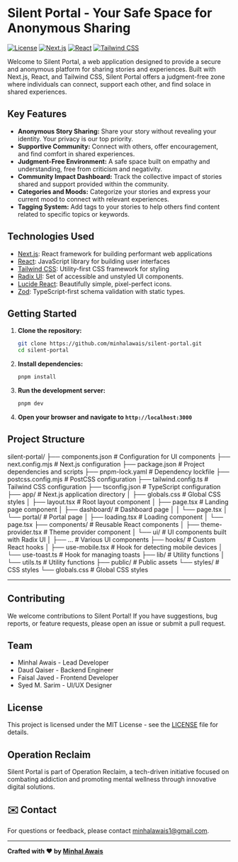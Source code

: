 # Silent Portal - Your Safe Space for Anonymous Sharing

[![License](https://img.shields.io/badge/License-MIT-yellow.svg)](https://opensource.org/licenses/MIT)
[![Next.js](https://img.shields.io/badge/Next.js-15.2.4-blue)](https://nextjs.org/)
[![React](https://img.shields.io/badge/React-%5E19-61DAFB)](https://react.dev/)
[![Tailwind CSS](https://img.shields.io/badge/Tailwind_CSS-%5E3.4.17-38B2AC)](https://tailwindcss.com/)

Welcome to Silent Portal, a web application designed to provide a secure and anonymous platform for sharing stories and experiences. Built with Next.js, React, and Tailwind CSS, Silent Portal offers a judgment-free zone where individuals can connect, support each other, and find solace in shared experiences.

## Key Features

*   **Anonymous Story Sharing:** Share your story without revealing your identity. Your privacy is our top priority.
*   **Supportive Community:** Connect with others, offer encouragement, and find comfort in shared experiences.
*   **Judgment-Free Environment:** A safe space built on empathy and understanding, free from criticism and negativity.
*   **Community Impact Dashboard:** Track the collective impact of stories shared and support provided within the community.
*   **Categories and Moods:** Categorize your stories and express your current mood to connect with relevant experiences.
*   **Tagging System:** Add tags to your stories to help others find content related to specific topics or keywords.

## Technologies Used

*   [Next.js](https://nextjs.org/): React framework for building performant web applications
*   [React](https://react.dev/): JavaScript library for building user interfaces
*   [Tailwind CSS](https://tailwindcss.com/): Utility-first CSS framework for styling
*   [Radix UI](https://www.radix-ui.com/): Set of accessible and unstyled UI components.
*   [Lucide React](https://lucide.dev/): Beautifully simple, pixel-perfect icons.
*   [Zod](https://zod.dev/): TypeScript-first schema validation with static types.

## Getting Started

1.  **Clone the repository:**

    ```bash
    git clone https://github.com/minhalawais/silent-portal.git
    cd silent-portal
    ```
2.  **Install dependencies:**

    ```bash
    pnpm install
    ```
3.  **Run the development server:**

    ```bash
    pnpm dev
    ```
4.  **Open your browser and navigate to `http://localhost:3000`**

## Project Structure

silent-portal/
├── components.json         # Configuration for UI components
├── next.config.mjs         # Next.js configuration
├── package.json            # Project dependencies and scripts
├── pnpm-lock.yaml          # Dependency lockfile
├── postcss.config.mjs      # PostCSS configuration
├── tailwind.config.ts      # Tailwind CSS configuration
├── tsconfig.json           # TypeScript configuration
├── app/                    # Next.js application directory
│   ├── globals.css         # Global CSS styles
│   ├── layout.tsx          # Root layout component
│   ├── page.tsx            # Landing page component
│   ├── dashboard/          # Dashboard page
│   │   └── page.tsx
│   └── portal/             # Portal page
│       ├── loading.tsx     # Loading component
│       └── page.tsx
├── components/           # Reusable React components
│   ├── theme-provider.tsx  # Theme provider component
│   └── ui/               # UI components built with Radix UI
│       ├── ...             # Various UI components
├── hooks/                  # Custom React hooks
│   ├── use-mobile.tsx      # Hook for detecting mobile devices
│   └── use-toast.ts        # Hook for managing toasts
├── lib/                    # Utility functions
│   └── utils.ts            # Utility functions
├── public/                 # Public assets
└── styles/                 # CSS styles
└── globals.css         # Global CSS styles

---
## Contributing

We welcome contributions to Silent Portal! If you have suggestions, bug reports, or feature requests, please open an issue or submit a pull request.

## Team

*   Minhal Awais - Lead Developer
*   Daud Qaiser - Backend Engineer
*   Faisal Javed - Frontend Developer
*   Syed M. Sarim - UI/UX Designer

## License

This project is licensed under the MIT License - see the [LICENSE](https://github.com/minhalawais/Silent-Portal/blob/main/LICENSE) file for details.

## Operation Reclaim

Silent Portal is part of Operation Reclaim, a tech-driven initiative focused on combating addiction and promoting mental wellness through innovative digital solutions.

## ✉️ Contact

For questions or feedback, please contact [minhalawais1@gmail.com](https://github.com/minhalawais/Quotation-Portal/blob/main/mailto:minhalawais1@gmail.com).

---

**Crafted with ❤️ by [Minhal Awais](https://www.linkedin.com/in/minhal-awais-601216227/)**
